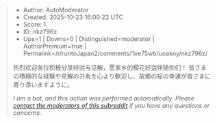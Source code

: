 > - Author: AutoModerator
> - Created: 2025-10-23 16:00:22 UTC
> - Score: 1
> - ID: nkz796z
> - Ups=1 | Downs=0 | Distinguished=moderator | AuthorPremium=true | Permalink=/r/runtoJapan2/comments/1oe75wb/uoakny/nkz796z/
>
> 热烈欢迎各位积极分享经验与见解，愿家乡的樱花好运伴随你们！
> 皆さまの積極的な経験や見解の共有を心より歓迎し、故郷の桜の幸運が皆さまに寄り添いますように。
> 
> *I am a bot, and this action was performed automatically. Please [contact the moderators of this subreddit](/message/compose/?to=/r/runtoJapan2) if you have any questions or concerns.*
